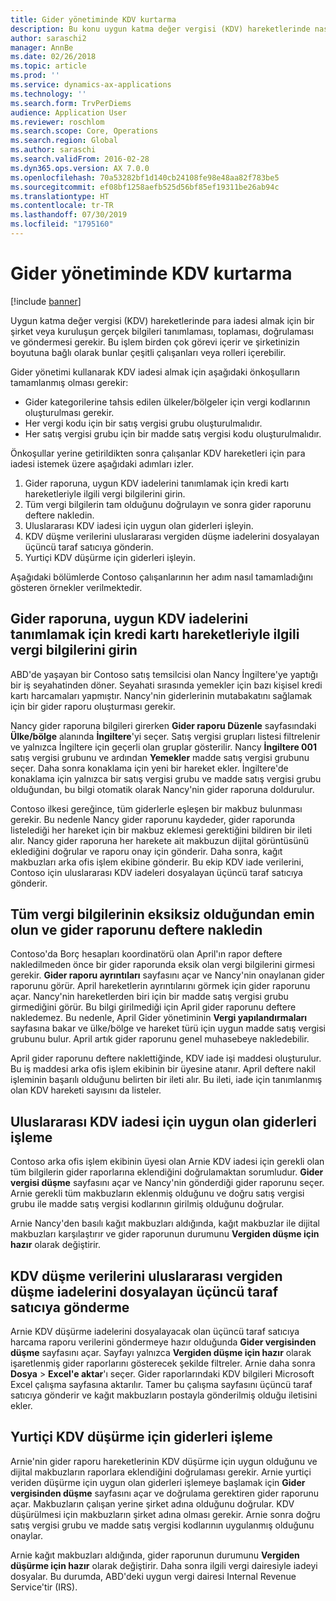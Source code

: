 ```yaml
---
title: Gider yönetiminde KDV kurtarma
description: Bu konu uygun katma değer vergisi (KDV) hareketlerinde nasıl para iadesi alınacağını açıklar.
author: saraschi2
manager: AnnBe
ms.date: 02/26/2018
ms.topic: article
ms.prod: ''
ms.service: dynamics-ax-applications
ms.technology: ''
ms.search.form: TrvPerDiems
audience: Application User
ms.reviewer: roschlom
ms.search.scope: Core, Operations
ms.search.region: Global
ms.author: saraschi
ms.search.validFrom: 2016-02-28
ms.dyn365.ops.version: AX 7.0.0
ms.openlocfilehash: 70a53282bf1d140cb24108fe98e48aa82f783be5
ms.sourcegitcommit: ef08bf1258aefb525d56bf85ef19311be26ab94c
ms.translationtype: HT
ms.contentlocale: tr-TR
ms.lasthandoff: 07/30/2019
ms.locfileid: "1795160"
---
```

# <a name="vat-recovery-in-expense-management"></a>Gider yönetiminde KDV kurtarma

[!include [banner](../includes/banner.md)]

Uygun katma değer vergisi (KDV) hareketlerinde para iadesi almak için bir şirket veya kuruluşun gerçek bilgileri tanımlaması, toplaması, doğrulaması ve göndermesi gerekir. Bu işlem birden çok görevi içerir ve şirketinizin boyutuna bağlı olarak bunlar çeşitli çalışanları veya rolleri içerebilir.

Gider yönetimi kullanarak KDV iadesi almak için aşağıdaki önkoşulların tamamlanmış olması gerekir:

- Gider kategorilerine tahsis edilen ülkeler/bölgeler için vergi kodlarının oluşturulması gerekir.
- Her vergi kodu için bir satış vergisi grubu oluşturulmalıdır.
- Her satış vergisi grubu için bir madde satış vergisi kodu oluşturulmalıdır.

Önkoşullar yerine getirildikten sonra çalışanlar KDV hareketleri için para iadesi istemek üzere aşağıdaki adımları izler.

1. Gider raporuna, uygun KDV iadelerini tanımlamak için kredi kartı hareketleriyle ilgili vergi bilgilerini girin.
2. Tüm vergi bilgilerin tam olduğunu doğrulayın ve sonra gider raporunu deftere nakledin.
3. Uluslararası KDV iadesi için uygun olan giderleri işleyin.
4. KDV düşme verilerini uluslararası vergiden düşme iadelerini dosyalayan üçüncü taraf satıcıya gönderin.
5. Yurtiçi KDV düşürme için giderleri işleyin.

Aşağıdaki bölümlerde Contoso çalışanlarının her adım nasıl tamamladığını gösteren örnekler verilmektedir.

## <a name="on-an-expense-report-enter-tax-information-about-credit-card-transactions-to-identify-eligible-vat-refunds"></a>Gider raporuna, uygun KDV iadelerini tanımlamak için kredi kartı hareketleriyle ilgili vergi bilgilerini girin

ABD'de yaşayan bir Contoso satış temsilcisi olan Nancy İngiltere'ye yaptığı bir iş seyahatinden döner. Seyahati sırasında yemekler için bazı kişisel kredi kartı harcamaları yapmıştır. Nancy'nin giderlerinin mutabakatını sağlamak için bir gider raporu oluşturması gerekir.

Nancy gider raporuna bilgileri girerken **Gider raporu Düzenle** sayfasındaki **Ülke/bölge** alanında **İngiltere**'yi seçer. Satış vergisi grupları listesi filtrelenir ve yalnızca İngiltere için geçerli olan gruplar gösterilir. Nancy **İngiltere 001** satış vergisi grubunu ve ardından **Yemekler** madde satış vergisi grubunu seçer. Daha sonra konaklama için yeni bir hareket ekler. İngiltere'de konaklama için yalnızca bir satış vergisi grubu ve madde satış vergisi grubu olduğundan, bu bilgi otomatik olarak Nancy'nin gider raporuna doldurulur.

Contoso ilkesi gereğince, tüm giderlerle eşleşen bir makbuz bulunması gerekir. Bu nedenle Nancy gider raporunu kaydeder, gider raporunda listelediği her hareket için bir makbuz eklemesi gerektiğini bildiren bir ileti alır. Nancy gider raporuna her harekete ait makbuzun dijital görüntüsünü eklediğini doğrular ve raporu onay için gönderir. Daha sonra, kağıt makbuzları arka ofis işlem ekibine gönderir. Bu ekip KDV iade verilerini, Contoso için uluslararası KDV iadeleri dosyalayan üçüncü taraf satıcıya gönderir.

## <a name="make-sure-that-all-tax-information-is-complete-and-then-post-the-expense-report"></a>Tüm vergi bilgilerinin eksiksiz olduğundan emin olun ve gider raporunu deftere nakledin

Contoso'da Borç hesapları koordinatörü olan April'ın rapor deftere nakledilmeden önce bir gider raporunda eksik olan vergi bilgilerini girmesi gerekir. **Gider raporu ayrıntıları** sayfasını açar ve Nancy'nin onaylanan gider raporunu görür. April hareketlerin ayrıntılarını görmek için gider raporunu açar. Nancy'nin hareketlerden biri için bir madde satış vergisi grubu girmediğini görür. Bu bilgi girilmediği için April gider raporunu deftere nakledemez. Bu nedenle, April Gider yönetiminin **Vergi yapılandırmaları** sayfasına bakar ve ülke/bölge ve hareket türü için uygun madde satış vergisi grubunu bulur. April artık gider raporunu genel muhasebeye nakledebilir.

April gider raporunu deftere naklettiğinde, KDV iade işi maddesi oluşturulur. Bu iş maddesi arka ofis işlem ekibinin bir üyesine atanır. April deftere nakil işleminin başarılı olduğunu belirten bir ileti alır. Bu ileti, iade için tanımlanmış olan KDV hareketi sayısını da listeler.

## <a name="process-expenses-that-are-eligible-for-international-vat-recovery"></a>Uluslararası KDV iadesi için uygun olan giderleri işleme

Contoso arka ofis işlem ekibinin üyesi olan Arnie KDV iadesi için gerekli olan tüm bilgilerin gider raporlarına eklendiğini doğrulamaktan sorumludur. **Gider vergisi düşme** sayfasını açar ve Nancy'nin gönderdiği gider raporunu seçer. Arnie gerekli tüm makbuzların eklenmiş olduğunu ve doğru satış vergisi grubu ile madde satış vergisi kodlarının girilmiş olduğunu doğrular.

Arnie Nancy'den basılı kağıt makbuzları aldığında, kağıt makbuzlar ile dijital makbuzları karşılaştırır ve gider raporunun durumunu **Vergiden düşme için hazır** olarak değiştirir.

## <a name="send-vat-recovery-data-to-the-third-party-vendor-to-file-international-recovery-returns"></a>KDV düşme verilerini uluslararası vergiden düşme iadelerini dosyalayan üçüncü taraf satıcıya gönderme

Arnie KDV düşürme iadelerini dosyalayacak olan üçüncü taraf satıcıya harcama raporu verilerini göndermeye hazır olduğunda **Gider vergisinden düşme** sayfasını açar. Sayfayı yalnızca **Vergiden düşme için hazır** olarak işaretlenmiş gider raporlarını gösterecek şekilde filtreler. Arnie daha sonra **Dosya** &gt; **Excel'e aktar**'ı seçer. Gider raporlarındaki KDV bilgileri Microsoft Excel çalışma sayfasına aktarılır. Tamer bu çalışma sayfasını üçüncü taraf satıcıya gönderir ve kağıt makbuzların postayla gönderilmiş olduğu iletisini ekler.

## <a name="process-expenses-for-domestic-vat-recovery"></a>Yurtiçi KDV düşürme için giderleri işleme

Arnie'nin gider raporu hareketlerinin KDV düşürme için uygun olduğunu ve dijital makbuzların raporlara eklendiğini doğrulaması gerekir. Arnie yurtiçi veriden düşürme için uygun olan giderleri işlemeye başlamak için **Gider vergisinden düşme** sayfasını açar ve doğrulama gerektiren gider raporunu açar. Makbuzların çalışan yerine şirket adına olduğunu doğrular. KDV düşürülmesi için makbuzların şirket adına olması gerekir. Arnie sonra doğru satış vergisi grubu ve madde satış vergisi kodlarının uygulanmış olduğunu onaylar.

Arnie kağıt makbuzları aldığında, gider raporunun durumunu **Vergiden düşürme için hazır** olarak değiştirir. Daha sonra ilgili vergi dairesiyle iadeyi dosyalar. Bu durumda, ABD'deki uygun vergi dairesi Internal Revenue Service'tir (IRS).
